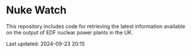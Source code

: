 # Nuke Watch

This repository includes code for retrieving the latest information available on the output of EDF nuclear power plants in the UK.

Last updated: 2024-09-23 20:15